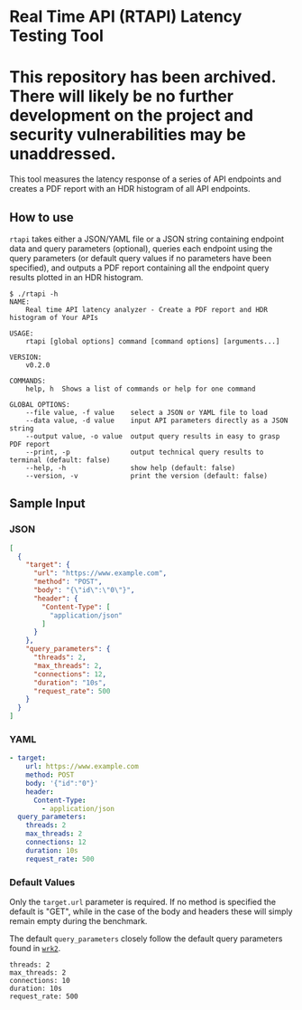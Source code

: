 # Real Time API (RTAPI) Latency Testing Tool

# This repository has been archived. There will likely be no further development on the project and security vulnerabilities may be unaddressed.


This tool measures the latency response of a series of API endpoints and creates a PDF report with an HDR histogram of all API endpoints.

## How to use

`rtapi` takes either a JSON/YAML file or a JSON string containing endpoint data and query parameters (optional), queries each endpoint using the query parameters (or default query values if no parameters have been specified), and outputs a PDF report containing all the endpoint query results plotted in an HDR histogram.

```
$ ./rtapi -h
NAME:
    Real time API latency analyzer - Create a PDF report and HDR histogram of Your APIs

USAGE:
    rtapi [global options] command [command options] [arguments...]

VERSION:
    v0.2.0

COMMANDS:
    help, h  Shows a list of commands or help for one command

GLOBAL OPTIONS:
    --file value, -f value    select a JSON or YAML file to load
    --data value, -d value    input API parameters directly as a JSON string
    --output value, -o value  output query results in easy to grasp PDF report
    --print, -p               output technical query results to terminal (default: false)
    --help, -h                show help (default: false)
    --version, -v             print the version (default: false)
```

## Sample Input

### JSON

```json
[
  {
    "target": {
      "url": "https://www.example.com",
      "method": "POST",
      "body": "{\"id\":\"0\"}",
      "header": {
        "Content-Type": [
          "application/json"
        ]
      }
    },
    "query_parameters": {
      "threads": 2,
      "max_threads": 2,
      "connections": 12,
      "duration": "10s",
      "request_rate": 500
    }
  }
]
```

### YAML

```yaml
- target:
    url: https://www.example.com
    method: POST
    body: '{"id":"0"}'
    header:
      Content-Type:
        - application/json
  query_parameters:
    threads: 2
    max_threads: 2
    connections: 12
    duration: 10s
    request_rate: 500
```

### Default Values

Only the `target.url` parameter is required. If no method is specified the default is "GET", while in the case of the body and headers these will simply remain empty during the benchmark.

The default `query_parameters` closely follow the default query parameters found in [`wrk2`](https://github.com/giltene/wrk2).

```
threads: 2
max_threads: 2
connections: 10
duration: 10s
request_rate: 500
```
